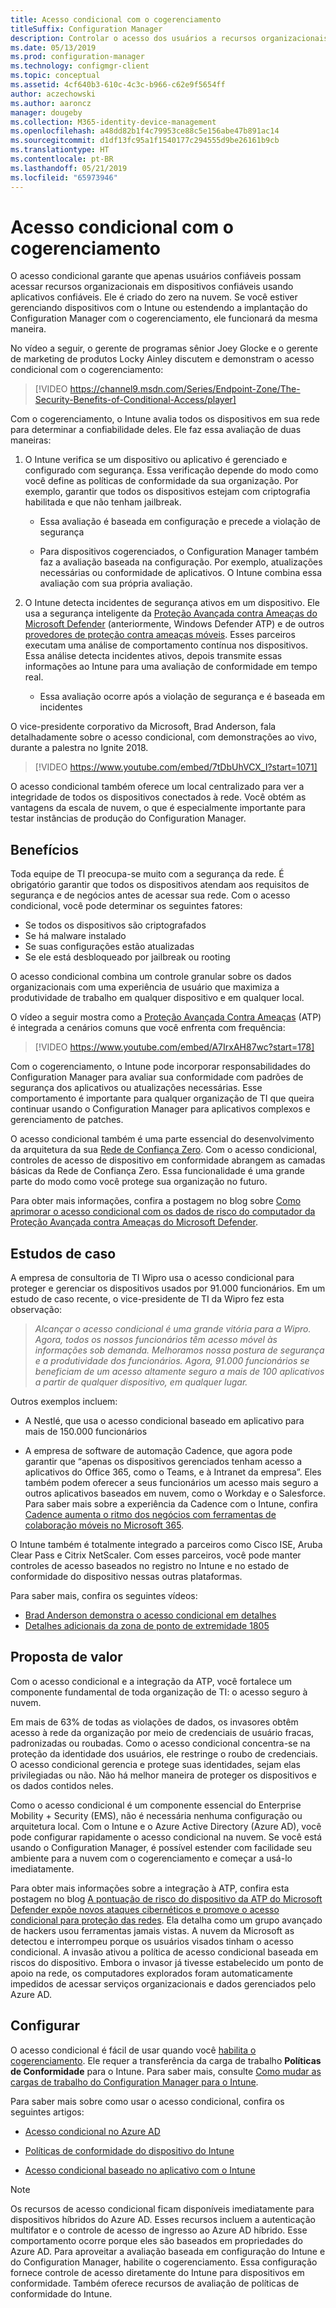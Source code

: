 ```yaml
---
title: Acesso condicional com o cogerenciamento
titleSuffix: Configuration Manager
description: Controlar o acesso dos usuários a recursos organizacionais com base nas regras de conformidade do Intune
ms.date: 05/13/2019
ms.prod: configuration-manager
ms.technology: configmgr-client
ms.topic: conceptual
ms.assetid: 4cf640b3-610c-4c3c-b966-c62e9f5654ff
author: aczechowski
ms.author: aaroncz
manager: dougeby
ms.collection: M365-identity-device-management
ms.openlocfilehash: a48dd82b1f4c79953ce88c5e156abe47b891ac14
ms.sourcegitcommit: d1df13fc95a1f1540177c294555d9be26161b9cb
ms.translationtype: HT
ms.contentlocale: pt-BR
ms.lasthandoff: 05/21/2019
ms.locfileid: "65973946"
---
```

# <a name="conditional-access-with-co-management"></a>Acesso condicional com o cogerenciamento

O acesso condicional garante que apenas usuários confiáveis possam acessar recursos organizacionais em dispositivos confiáveis usando aplicativos confiáveis. Ele é criado do zero na nuvem. Se você estiver gerenciando dispositivos com o Intune ou estendendo a implantação do Configuration Manager com o cogerenciamento, ele funcionará da mesma maneira.

No vídeo a seguir, o gerente de programas sênior Joey Glocke e o gerente de marketing de produtos Locky Ainley discutem e demonstram o acesso condicional com o cogerenciamento:

> [!VIDEO https://channel9.msdn.com/Series/Endpoint-Zone/The-Security-Benefits-of-Conditional-Access/player]

Com o cogerenciamento, o Intune avalia todos os dispositivos em sua rede para determinar a confiabilidade deles. Ele faz essa avaliação de duas maneiras:

1. O Intune verifica se um dispositivo ou aplicativo é gerenciado e configurado com segurança. Essa verificação depende do modo como você define as políticas de conformidade da sua organização. Por exemplo, garantir que todos os dispositivos estejam com criptografia habilitada e que não tenham jailbreak.  

    - Essa avaliação é baseada em configuração e precede a violação de segurança  

    - Para dispositivos cogerenciados, o Configuration Manager também faz a avaliação baseada na configuração. Por exemplo, atualizações necessárias ou conformidade de aplicativos. O Intune combina essa avaliação com sua própria avaliação.  

2. O Intune detecta incidentes de segurança ativos em um dispositivo. Ele usa a segurança inteligente da [Proteção Avançada contra Ameaças do Microsoft Defender](https://docs.microsoft.com/windows/security/threat-protection/windows-defender-atp/get-started) (anteriormente, Windows Defender ATP) e de outros [provedores de proteção contra ameaças móveis](https://www.lookout.com/about/partners/microsoft). Esses parceiros executam uma análise de comportamento contínua nos dispositivos. Essa análise detecta incidentes ativos, depois transmite essas informações ao Intune para uma avaliação de conformidade em tempo real.  

    - Essa avaliação ocorre após a violação de segurança e é baseada em incidentes  

O vice-presidente corporativo da Microsoft, Brad Anderson, fala detalhadamente sobre o acesso condicional, com demonstrações ao vivo, durante a palestra no Ignite 2018. 

> [!VIDEO https://www.youtube.com/embed/7tDbUhVCX_I?start=1071]

O acesso condicional também oferece um local centralizado para ver a integridade de todos os dispositivos conectados à rede. Você obtém as vantagens da escala de nuvem, o que é especialmente importante para testar instâncias de produção do Configuration Manager.


## <a name="benefits"></a>Benefícios

Toda equipe de TI preocupa-se muito com a segurança da rede. É obrigatório garantir que todos os dispositivos atendam aos requisitos de segurança e de negócios antes de acessar sua rede. Com o acesso condicional, você pode determinar os seguintes fatores: 
- Se todos os dispositivos são criptografados  
- Se há malware instalado  
- Se suas configurações estão atualizadas  
- Se ele está desbloqueado por jailbreak ou rooting  

O acesso condicional combina um controle granular sobre os dados organizacionais com uma experiência de usuário que maximiza a produtividade de trabalho em qualquer dispositivo e em qualquer local.

O vídeo a seguir mostra como a [Proteção Avançada Contra Ameaças](https://www.microsoft.com/windowsforbusiness/windows-atp) (ATP) é integrada a cenários comuns que você enfrenta com frequência:

> [!VIDEO https://www.youtube.com/embed/A7IrxAH87wc?start=178]

Com o cogerenciamento, o Intune pode incorporar responsabilidades do Configuration Manager para avaliar sua conformidade com padrões de segurança dos aplicativos ou atualizações necessárias. Esse comportamento é importante para qualquer organização de TI que queira continuar usando o Configuration Manager para aplicativos complexos e gerenciamento de patches.

O acesso condicional também é uma parte essencial do desenvolvimento da arquitetura da sua [Rede de Confiança Zero](https://cloudblogs.microsoft.com/microsoftsecure/2018/06/14/building-zero-trust-networks-with-microsoft-365/). Com o acesso condicional, controles de acesso de dispositivo em conformidade abrangem as camadas básicas da Rede de Confiança Zero. Essa funcionalidade é uma grande parte do modo como você protege sua organização no futuro.

Para obter mais informações, confira a postagem no blog sobre [Como aprimorar o acesso condicional com os dados de risco do computador da Proteção Avançada contra Ameaças do Microsoft Defender](https://techcommunity.microsoft.com/t5/Enterprise-Mobility-Security/Enhancing-conditional-access-with-machine-risk-data-from-Windows/ba-p/250559).



## <a name="case-studies"></a>Estudos de caso

A empresa de consultoria de TI Wipro usa o acesso condicional para proteger e gerenciar os dispositivos usados por 91.000 funcionários. Em um estudo de caso recente, o vice-presidente de TI da Wipro fez esta observação:

> *Alcançar o acesso condicional é uma grande vitória para a Wipro. Agora, todos os nossos funcionários têm acesso móvel às informações sob demanda.* 
> *Melhoramos nossa postura de segurança e a produtividade dos funcionários. Agora, 91.000 funcionários se beneficiam de um acesso altamente seguro a mais de 100 aplicativos a partir de qualquer dispositivo, em qualquer lugar.*

<!-- waiting for the case study to be public
For more information, see [Wipro drives mobile productivity with Microsoft cloud security tools to improve customer engagements](https://customers.microsoft.com/story/446f72f9-2f50-4697-b688-6d279786e010)
-->

Outros exemplos incluem: 

- A Nestlé, que usa o acesso condicional baseado em aplicativo para mais de 150.000 funcionários  

- A empresa de software de automação Cadence, que agora pode garantir que “apenas os dispositivos gerenciados tenham acesso a aplicativos do Office 365, como o Teams, e à Intranet da empresa”. Eles também podem oferecer a seus funcionários um acesso mais seguro a outros aplicativos baseados em nuvem, como o Workday e o Salesforce. Para saber mais sobre a experiência da Cadence com o Intune, confira [Cadence aumenta o ritmo dos negócios com ferramentas de colaboração móveis no Microsoft 365](https://customers.microsoft.com/story/cadence-partner-professional-services-microsoft-365).

O Intune também é totalmente integrado a parceiros como Cisco ISE, Aruba Clear Pass e Citrix NetScaler. Com esses parceiros, você pode manter controles de acesso baseados no registro no Intune e no estado de conformidade do dispositivo nessas outras plataformas.

Para saber mais, confira os seguintes vídeos:
- [Brad Anderson demonstra o acesso condicional em detalhes](https://youtu.be/8321obNofgM?t=547)  
- [Detalhes adicionais da zona de ponto de extremidade 1805](https://youtu.be/f-ILlEuBFZg?t=196)  


## <a name="value-proposition"></a>Proposta de valor

Com o acesso condicional e a integração da ATP, você fortalece um componente fundamental de toda organização de TI: o acesso seguro à nuvem.

Em mais de 63% de todas as violações de dados, os invasores obtêm acesso à rede da organização por meio de credenciais de usuário fracas, padronizadas ou roubadas. Como o acesso condicional concentra-se na proteção da identidade dos usuários, ele restringe o roubo de credenciais. O acesso condicional gerencia e protege suas identidades, sejam elas privilegiadas ou não. Não há melhor maneira de proteger os dispositivos e os dados contidos neles.

Como o acesso condicional é um componente essencial do Enterprise Mobility + Security (EMS), não é necessária nenhuma configuração ou arquitetura local. Com o Intune e o Azure Active Directory (Azure AD), você pode configurar rapidamente o acesso condicional na nuvem. Se você está usando o Configuration Manager, é possível estender com facilidade seu ambiente para a nuvem com o cogerenciamento e começar a usá-lo imediatamente.

Para obter mais informações sobre a integração à ATP, confira esta postagem no blog [A pontuação de risco do dispositivo da ATP do Microsoft Defender expõe novos ataques cibernéticos e promove o acesso condicional para proteção das redes](https://cloudblogs.microsoft.com/microsoftsecure/2018/11/28/windows-defender-atp-device-risk-score-exposes-new-cyberattack-drives-conditional-access-to-protect-networks/). Ela detalha como um grupo avançado de hackers usou ferramentas jamais vistas. A nuvem da Microsoft as detectou e interrompeu porque os usuários visados tinham o acesso condicional. A invasão ativou a política de acesso condicional baseada em riscos do dispositivo. Embora o invasor já tivesse estabelecido um ponto de apoio na rede, os computadores explorados foram automaticamente impedidos de acessar serviços organizacionais e dados gerenciados pelo Azure AD.



## <a name="configure"></a>Configurar

O acesso condicional é fácil de usar quando você [habilita o cogerenciamento](/sccm/comanage/how-to-enable). Ele requer a transferência da carga de trabalho **Políticas de Conformidade** para o Intune. Para saber mais, consulte [Como mudar as cargas de trabalho do Configuration Manager para o Intune](/sccm/comanage/how-to-switch-workloads). 

Para saber mais sobre como usar o acesso condicional, confira os seguintes artigos: 

- [Acesso condicional no Azure AD](https://docs.microsoft.com/azure/active-directory/active-directory-conditional-access-azure-portal)  

- [Políticas de conformidade do dispositivo do Intune](https://docs.microsoft.com/intune/device-compliance)  

- [Acesso condicional baseado no aplicativo com o Intune](https://docs.microsoft.com/intune/app-based-conditional-access-intune)  

> [!Note]  
> Os recursos de acesso condicional ficam disponíveis imediatamente para dispositivos híbridos do Azure AD. Esses recursos incluem a autenticação multifator e o controle de acesso de ingresso ao Azure AD híbrido. Esse comportamento ocorre porque eles são baseados em propriedades do Azure AD. Para aproveitar a avaliação baseada em configuração do Intune e do Configuration Manager, habilite o cogerenciamento. Essa configuração fornece controle de acesso diretamente do Intune para dispositivos em conformidade. Também oferece recursos de avaliação de políticas de conformidade do Intune.  

